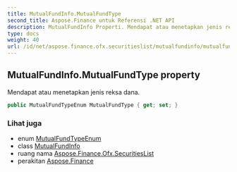 ```yaml
---
title: MutualFundInfo.MutualFundType
second_title: Aspose.Finance untuk Referensi .NET API
description: MutualFundInfo Properti. Mendapat atau menetapkan jenis reksa dana.
type: docs
weight: 40
url: /id/net/aspose.finance.ofx.securitieslist/mutualfundinfo/mutualfundtype/
---
```

## MutualFundInfo.MutualFundType property

Mendapat atau menetapkan jenis reksa dana.

```csharp
public MutualFundTypeEnum MutualFundType { get; set; }
```

### Lihat juga

* enum [MutualFundTypeEnum](../../mutualfundtypeenum/)
* class [MutualFundInfo](../)
* ruang nama [Aspose.Finance.Ofx.SecuritiesList](../../mutualfundinfo/)
* perakitan [Aspose.Finance](../../../)


